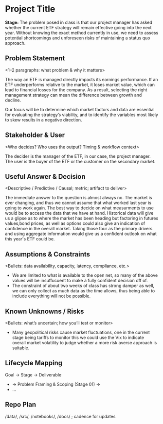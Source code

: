 # Project Title
**Stage:**
The problem posed in class is that our project manager has asked whether the current ETF strategy will remain effective going into the next year. Without knowing the exact method currently in use, we need to assess potential shortcomings and unforeseen risks of maintaining a status quo approach. 
## Problem Statement
<1–2 paragraphs: what problem & why it matters>

The way an ETF is managed directly impacts its earnings performance. If an ETF underperforms relative to the market, it loses market value, which can lead to financial losses for the company. As a result, selecting the right management strategy can mean the difference between growth and decline.

Our focus will be to determine which market factors and data are essential for evaluating the strategy’s viability, and to identify the variables most likely to skew results in a negative direction.
## Stakeholder & User

<Who decides? Who uses the output? Timing & workflow context>

The decider is the manager of the ETF, in our case, the project manager. The user is the buyer of the ETF or the customer on the secondary market.
## Useful Answer & Decision
<Descriptive / Predictive / Causal; metric; artifact to deliver>

The immediate answer to the question is almost always no. The market is ever changing, and thus we cannot assume that what worked last year is going to work again. The best way to decide on what measurments to use would be to access the data that we have at hand. Historical data will give us a glipse as to where the market has been heading but factoring in futures values,bond prices, as well as options could also give an indication of confidence in the overall market. Taking those four as the primary drivers and using aggregate information would give us a confident outlook on what this year's ETF could be. 
## Assumptions & Constraints
<Bullets: data availability, capacity, latency, compliance, etc.>

- We are limited to what is available to the open net, so many of the above values will be insuffucuent to make a fully confident decision off of.
- The constraint of about two weeks of class has  strong damper as well, we can only collect as much data as the time allows, thus being able to include everything will not be possible.
## Known Unknowns / Risks
<Bullets: what’s uncertain; how you’ll test or monitor>
- Many geopolitical risks cause market fluctuations, one in the current stage being tariffs to monitor this we could use the Vix to indicate overall market volatility to judge whether a more risk averse approach is suitable.
## Lifecycle Mapping
Goal → Stage → Deliverable
- <Goal A> → Problem Framing & Scoping (Stage 01) → <Deliverable X>
- ...
## Repo Plan
/data/, /src/, /notebooks/, /docs/ ; cadence for updates

